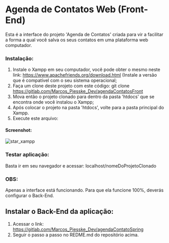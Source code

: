# Agenda de Contatos Web (Front-End)

Esta é a interface do projeto 'Agenda de Contatos' criada para vir a facilitar a forma a qual você salva os seus contatos em uma plataforma web computador.

### Instalação:

1. Instale o Xampp em seu computador, você pode obter o mesmo neste link: https://www.apachefriends.org/download.html (Instale a versão que é compatível com o seu sistema operacional; 
2. Faça um clone deste projeto com este código:  git clone https://gitlab.com/Marcos_Piesske_Dev/agendaContatosFront
3. Mova então o projeto clonado para dentro da pasta 'htdocs' que se encontra onde você instalou o Xampp;
4. Após colocar o projeto na pasta 'htdocs', volte para a pasta principal do Xampp.
5. Execute este arquivo: 

#### Screenshot:
![star_xampp](https://gitlab.com/Marcos_Piesske_Dev/agendaContatosFront/-/blob/master/start_xampp.png) 

### Testar aplicação:
Basta ir em seu navegador e acessar: localhost/nomeDoProjetoClonado

### OBS:
Apenas a interface está funcionando. Para que ela funcione 100%, deverás configurar o Back-End. 

## Instalar o Back-End da aplicação:

1. Acessar o link: https://gitlab.com/Marcos_Piesske_Dev/agendaContatoSpring
2. Seguir o passo a passo no REDME.md do repositório acima.

